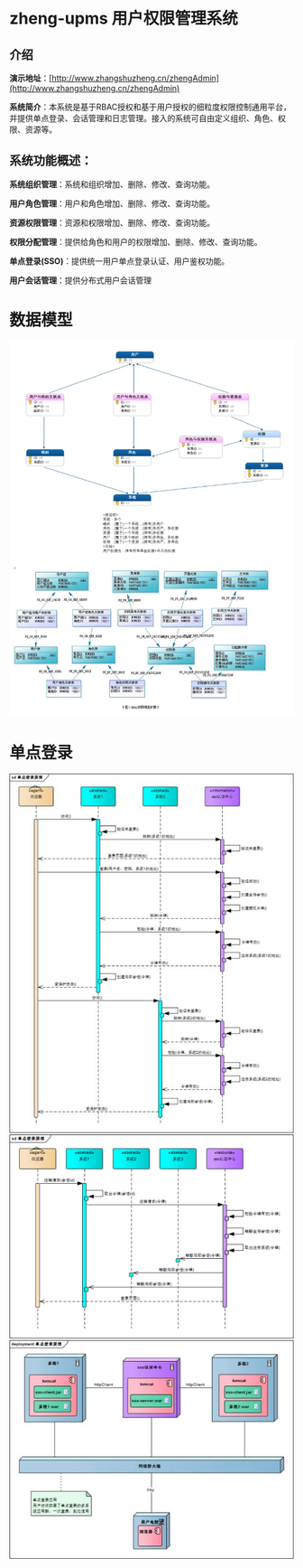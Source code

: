# zheng-upms 用户权限管理系统

## 介绍

**演示地址**：[http://www.zhangshuzheng.cn/zhengAdmin](http://www.zhangshuzheng.cn/zhengAdmin)

**系统简介**：本系统是基于RBAC授权和基于用户授权的细粒度权限控制通用平台，并提供单点登录、会话管理和日志管理。接入的系统可自由定义组织、角色、权限、资源等。


## 系统功能概述：

**系统组织管理**：系统和组织增加、删除、修改、查询功能。

**用户角色管理**：用户和角色增加、删除、修改、查询功能。

**资源权限管理**：资源和权限增加、删除、修改、查询功能。

**权限分配管理**：提供给角色和用户的权限增加、删除、修改、查询功能。

**单点登录(SSO)**：提供统一用户单点登录认证、用户鉴权功能。

**用户会话管理**：提供分布式用户会话管理


# 数据模型
![数据库模型](zheng-upms-server/src/main/webapp/resources/zheng-upms-datamodel.jpg)

# 单点登录
![sso-login.jpg](zheng-upms-server/src/main/webapp/resources/sso-login.jpg)
![sso-logout.png](zheng-upms-server/src/main/webapp/resources/sso-logout.png)
![sso-deploy.jpg](zheng-upms-server/src/main/webapp/resources/sso-deploy.jpg)
